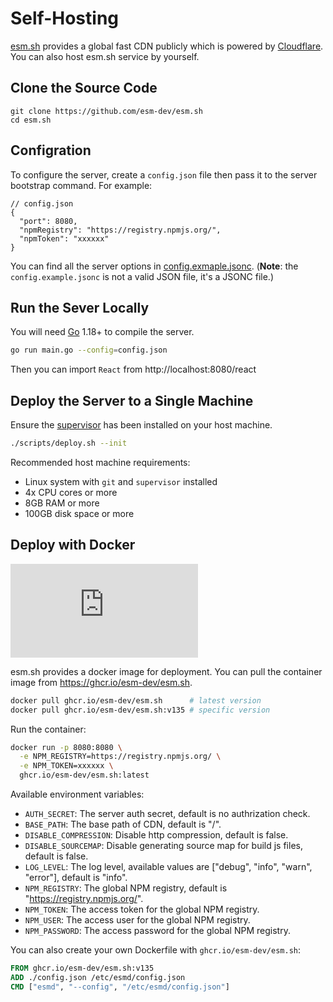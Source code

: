 # Self-Hosting

[esm.sh](https://esm.sh) provides a global fast CDN publicly which is powered by
[Cloudflare](https://cloudflare.com). You can also host esm.sh service by yourself.

## Clone the Source Code

```baseh
git clone https://github.com/esm-dev/esm.sh
cd esm.sh
```

## Configration

To configure the server, create a `config.json` file then pass it to the server bootstrap command. For example:

```jsonc
// config.json
{
  "port": 8080,
  "npmRegistry": "https://registry.npmjs.org/",
  "npmToken": "xxxxxx"
}
```

You can find all the server options in [config.exmaple.jsonc](./config.example.jsonc). (**Note**: the
`config.example.jsonc` is not a valid JSON file, it's a JSONC file.)

## Run the Sever Locally

You will need [Go](https://golang.org/dl) 1.18+ to compile the server.

```bash
go run main.go --config=config.json
```

Then you can import `React` from http://localhost:8080/react

## Deploy the Server to a Single Machine

Ensure the [supervisor](http://supervisord.org/) has been installed on your host machine.

```bash
./scripts/deploy.sh --init
```

Recommended host machine requirements:

- Linux system with `git` and `supervisor` installed
- 4x CPU cores or more
- 8GB RAM or more
- 100GB disk space or more

## Deploy with Docker

[![Docker Image](https://img.shields.io/github/v/tag/esm-dev/esm.sh?label=Docker&display_name=tag&sort=semver&style=flat&colorA=232323&colorB=232323&logo=docker&logoColor=eeeeee)](https://github.com/esm-dev/esm.sh/pkgs/container/esm.sh)

esm.sh provides a docker image for deployment. You can pull the container image from https://ghcr.io/esm-dev/esm.sh.

```bash
docker pull ghcr.io/esm-dev/esm.sh      # latest version
docker pull ghcr.io/esm-dev/esm.sh:v135 # specific version
```

Run the container:

```bash
docker run -p 8080:8080 \
  -e NPM_REGISTRY=https://registry.npmjs.org/ \
  -e NPM_TOKEN=xxxxxx \
  ghcr.io/esm-dev/esm.sh:latest
```

Available environment variables:

- `AUTH_SECRET`: The server auth secret, default is no authrization check.
- `BASE_PATH`: The base path of CDN, default is "/".
- `DISABLE_COMPRESSION`: Disable http compression, default is false.
- `DISABLE_SOURCEMAP`: Disable generating source map for build js files, default is false.
- `LOG_LEVEL`: The log level, available values are ["debug", "info", "warn", "error"], default is "info".
- `NPM_REGISTRY`: The global NPM registry, default is "https://registry.npmjs.org/".
- `NPM_TOKEN`: The access token for the global NPM registry.
- `NPM_USER`: The access user for the global NPM registry.
- `NPM_PASSWORD`: The access password for the global NPM registry.

You can also create your own Dockerfile with `ghcr.io/esm-dev/esm.sh`:

```dockerfile
FROM ghcr.io/esm-dev/esm.sh:v135
ADD ./config.json /etc/esmd/config.json
CMD ["esmd", "--config", "/etc/esmd/config.json"]
```
